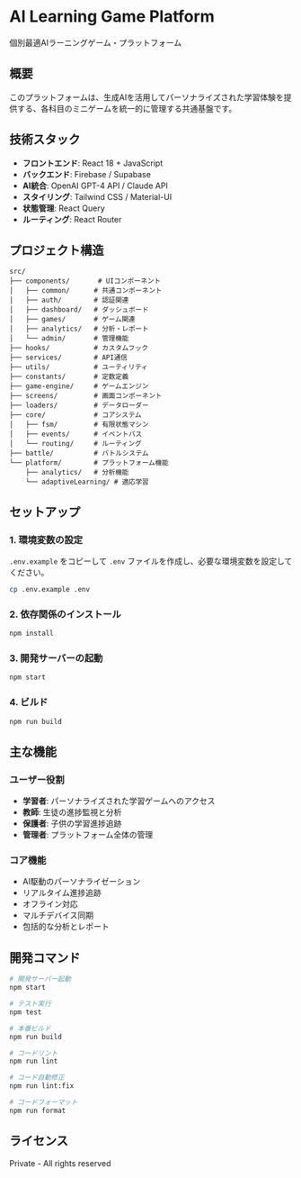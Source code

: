 # AI Learning Game Platform

個別最適AIラーニングゲーム・プラットフォーム

## 概要

このプラットフォームは、生成AIを活用してパーソナライズされた学習体験を提供する、各科目のミニゲームを統一的に管理する共通基盤です。

## 技術スタック

- **フロントエンド**: React 18 + JavaScript
- **バックエンド**: Firebase / Supabase
- **AI統合**: OpenAI GPT-4 API / Claude API
- **スタイリング**: Tailwind CSS / Material-UI
- **状態管理**: React Query
- **ルーティング**: React Router

## プロジェクト構造

```
src/
├── components/       # UIコンポーネント
│   ├── common/      # 共通コンポーネント
│   ├── auth/        # 認証関連
│   ├── dashboard/   # ダッシュボード
│   ├── games/       # ゲーム関連
│   ├── analytics/   # 分析・レポート
│   └── admin/       # 管理機能
├── hooks/           # カスタムフック
├── services/        # API通信
├── utils/           # ユーティリティ
├── constants/       # 定数定義
├── game-engine/     # ゲームエンジン
├── screens/         # 画面コンポーネント
├── loaders/         # データローダー
├── core/            # コアシステム
│   ├── fsm/         # 有限状態マシン
│   ├── events/      # イベントバス
│   └── routing/     # ルーティング
├── battle/          # バトルシステム
└── platform/        # プラットフォーム機能
    ├── analytics/   # 分析機能
    └── adaptiveLearning/ # 適応学習
```

## セットアップ

### 1. 環境変数の設定

`.env.example` をコピーして `.env` ファイルを作成し、必要な環境変数を設定してください。

```bash
cp .env.example .env
```

### 2. 依存関係のインストール

```bash
npm install
```

### 3. 開発サーバーの起動

```bash
npm start
```

### 4. ビルド

```bash
npm run build
```

## 主な機能

### ユーザー役割
- **学習者**: パーソナライズされた学習ゲームへのアクセス
- **教師**: 生徒の進捗監視と分析
- **保護者**: 子供の学習進捗追跡
- **管理者**: プラットフォーム全体の管理

### コア機能
- AI駆動のパーソナライゼーション
- リアルタイム進捗追跡
- オフライン対応
- マルチデバイス同期
- 包括的な分析とレポート

## 開発コマンド

```bash
# 開発サーバー起動
npm start

# テスト実行
npm test

# 本番ビルド
npm run build

# コードリント
npm run lint

# コード自動修正
npm run lint:fix

# コードフォーマット
npm run format
```

## ライセンス

Private - All rights reserved
